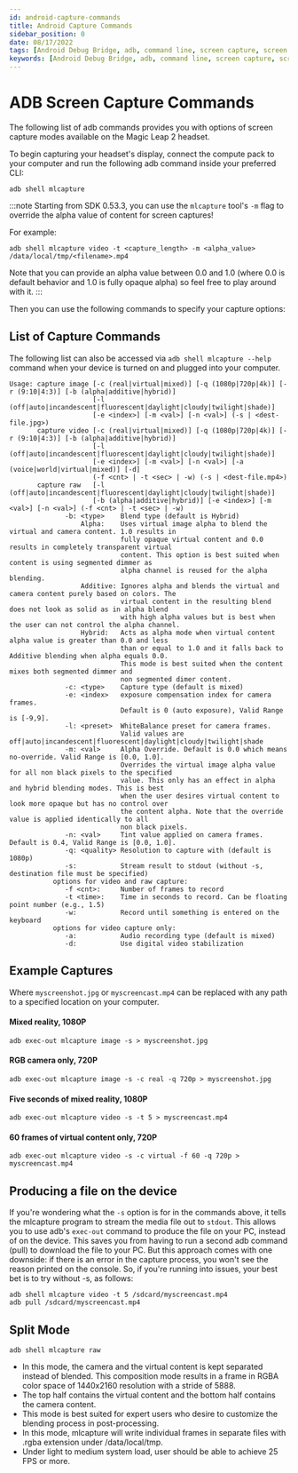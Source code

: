 ```yaml
---
id: android-capture-commands
title: Android Capture Commands
sidebar_position: 0
date: 08/17/2022
tags: [Android Debug Bridge, adb, command line, screen capture, screen record, capture]
keywords: [Android Debug Bridge, adb, command line, screen capture, screen record, capture]
---
```


# ADB Screen Capture Commands

The following list of adb commands provides you with options of screen capture modes available on the Magic Leap 2 headset.

To begin capturing your headset's display, connect the compute pack to your computer and run the following adb command inside your preferred CLI:

```shell
adb shell mlcapture
```

:::note
Starting from SDK 0.53.3, you can use the `mlcapture` tool's `-m`  flag to override the alpha value of content for screen captures!

For example:

```shell
adb shell mlcapture video -t <capture_length> -m <alpha_value> /data/local/tmp/<filename>.mp4
```

Note that you can provide an alpha value between 0.0 and 1.0 (where 0.0 is default behavior and 1.0 is fully opaque alpha) so feel free to play around with it.
:::

Then you can use the following commands to specify your capture options:

## List of Capture Commands

The following list can also be accessed via `adb shell mlcapture --help` command when your device is turned on and plugged into your computer.

```shell
Usage: capture image [-c (real|virtual|mixed)] [-q (1080p|720p|4k)] [-r (9:10|4:3)] [-b (alpha|additive|hybrid)]
                     [-l (off|auto|incandescent|fluorescent|daylight|cloudy|twilight|shade)]
                     [-e <index>] [-m <val>] [-n <val>] (-s | <dest-file.jpg>)
       capture video [-c (real|virtual|mixed)] [-q (1080p|720p|4k)] [-r (9:10|4:3)] [-b (alpha|additive|hybrid)]
                     [-l (off|auto|incandescent|fluorescent|daylight|cloudy|twilight|shade)]
                     [-e <index>] [-m <val>] [-n <val>] [-a (voice|world|virtual|mixed)] [-d]
                     (-f <cnt> | -t <sec> | -w) (-s | <dest-file.mp4>)
       capture raw   [-l (off|auto|incandescent|fluorescent|daylight|cloudy|twilight|shade)]
                     [-b (alpha|additive|hybrid)] [-e <index>] [-m <val>] [-n <val>] (-f <cnt> | -t <sec> | -w)
              -b: <type>    Blend type (default is Hybrid)
                  Alpha:    Uses virtual image alpha to blend the virtual and camera content. 1.0 results in
                            fully opaque virtual content and 0.0 results in completely transparent virtual
                            content. This option is best suited when content is using segmented dimmer as
                            alpha channel is reused for the alpha blending.
                  Additive: Ignores alpha and blends the virtual and camera content purely based on colors. The
                            virtual content in the resulting blend does not look as solid as in alpha blend
                            with high alpha values but is best when the user can not control the alpha channel.
                  Hybrid:   Acts as alpha mode when virtual content alpha value is greater than 0.0 and less
                            than or equal to 1.0 and it falls back to Additive blending when alpha equals 0.0.
                            This mode is best suited when the content mixes both segmented dimmer and 
                            non segmented dimer content.
              -c: <type>    Capture type (default is mixed)
              -e: <index>   exposure compensation index for camera frames.
                            Default is 0 (auto exposure), Valid Range is [-9,9].
              -l: <preset>  WhiteBalance preset for camera frames.
                            Valid values are off|auto|incandescent|fluorescent|daylight|cloudy|twilight|shade
              -m: <val>     Alpha Override. Default is 0.0 which means no-override. Valid Range is [0.0, 1.0].
                            Overrides the virtual image alpha value for all non black pixels to the specified
                            value. This only has an effect in alpha and hybrid blending modes. This is best
                            when the user desires virtual content to look more opaque but has no control over
                            the content alpha. Note that the override value is applied identically to all
                            non black pixels.
              -n: <val>     Tint value applied on camera frames. Default is 0.4, Valid Range is [0.0, 1.0].
              -q: <quality> Resolution to capture with (default is 1080p)
              -s:           Stream result to stdout (without -s, destination file must be specified)
           options for video and raw capture:
              -f <cnt>:     Number of frames to record
              -t <time>:    Time in seconds to record. Can be floating point number (e.g., 1.5)
              -w:           Record until something is entered on the keyboard
           options for video capture only:
              -a:           Audio recording type (default is mixed)
              -d:           Use digital video stabilization

```

## Example Captures

Where `myscreenshot.jpg` or `myscreencast.mp4` can be replaced with any path to a specified location on your computer.

#### Mixed reality, 1080P

```shell
adb exec-out mlcapture image -s > myscreenshot.jpg
```

#### RGB camera only, 720P

```shell
adb exec-out mlcapture image -s -c real -q 720p > myscreenshot.jpg
```

#### Five seconds of mixed reality, 1080P

```shell
adb exec-out mlcapture video -s -t 5 > myscreencast.mp4
```

#### 60 frames of virtual content only, 720P

```shell
adb exec-out mlcapture video -s -c virtual -f 60 -q 720p > myscreencast.mp4
```

## Producing a file on the device

If you're wondering what the `-s` option is for in the commands above, it tells the mlcapture program to stream the media file out to `stdout`. This allows you to use adb's `exec-out` command to produce the file on your PC, instead of on the device. This saves you from having to run a second adb command (pull) to download the file to your PC. But this approach comes with one downside: if there is an error in the capture process, you won't see the reason printed on the console. So, if you're running into issues, your best bet is to try without -s, as follows:

```shell
adb shell mlcapture video -t 5 /sdcard/myscreencast.mp4
adb pull /sdcard/myscreencast.mp4
```

## Split Mode

```shell
adb shell mlcapture raw
```

- In this mode, the camera and the virtual content is kept separated instead of blended. This composition mode results in a frame in RGBA color space of 1440x2160 resolution  with a stride of 5888.
- The top half contains the virtual content and the bottom half contains the camera content.
- This mode is best suited for expert users who desire to customize the blending process in post-processing.
- In this mode, mlcapture will write individual frames in separate files with .rgba extension under /data/local/tmp.
- Under light to medium system load, user should be able to achieve 25 FPS or more.
